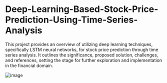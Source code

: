 # Deep-Learning-Based-Stock-Price-Prediction-Using-Time-Series-Analysis
This project provides an overview of utilizing deep learning techniques, specifically LSTM neural networks, for stock price prediction through time series analysis. It outlines the significance, proposed solution, challenges, and references, setting the stage for further exploration and implementation in the financial domain.

![image](https://github.com/user-attachments/assets/cf8737ac-70e4-4af0-9775-06b07235bc69)
